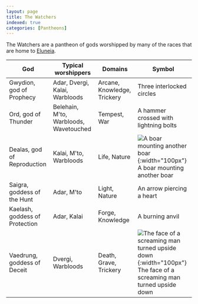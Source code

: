 ```yaml
---
layout: page
title: The Watchers
indexed: true
categories: [Pantheons]
---
```

The Watchers are a pantheon of gods worshipped by many of the races that are home to [Eluneia](/locations/eluneia).

| God                            | Typical worshippers                    | Domains                     | Symbol                                                                                                                                               |
|--------------------------------|----------------------------------------|-----------------------------|------------------------------------------------------------------------------------------------------------------------------------------------------|
| Gwydion, god of Prophecy       | Adar, Dvergi, Kalai, Warbloods         | Arcane, Knowledge, Trickery | Three interlocked circles                                                                                                                            |
| Ord, god of Thunder            | Belehain, M'to, Warbloods, Wavetouched | Tempest, War                | A hammer crossed with lightning bolts                                                                                                                |
| Dealas, god of Reproduction    | Kalai, M'to, Warbloods                 | Life, Nature                | ![A boar mounting another boar](../holy-symbols/dealas.png){:width="100px"} <br />A boar mounting another boar                                       |
| Saigra, goddess of the Hunt    | Adar, M'to                             | Light, Nature               | An arrow piercing a heart                                                                                                                            |
| Kaelash, goddess of Protection | Adar, Kalai                            | Forge, Knowledge            | A burning anvil                                                                                                                                      |
| Vaedrung, goddess of Deceit    | Dvergi, Warbloods                      | Death, Grave, Trickery      | ![The face of a screaming man turned upside down](../holy-symbols/vaedrung.png){:width="100px"} <br />The face of a screaming man turned upside down | 

